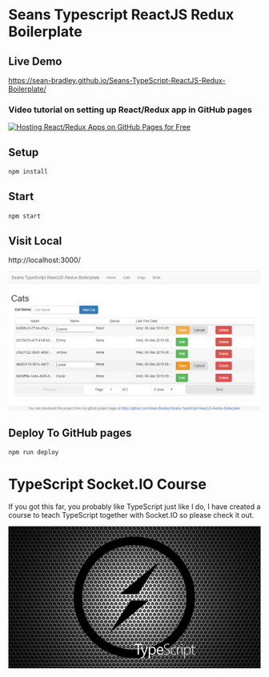 # Seans Typescript ReactJS Redux Boilerplate

## Live Demo

https://sean-bradley.github.io/Seans-TypeScript-ReactJS-Redux-Boilerplate/

### Video tutorial on setting up React/Redux app in GitHub pages
[![Hosting React/Redux Apps on GitHub Pages for Free](https://img.youtube.com/vi/2z-_JxrLq0Q/0.jpg)](https://youtu.be/2z-_JxrLq0Q)


## Setup

```bash
npm install
```
## Start

```bash
npm start
```

## Visit Local
http://localhost:3000/

![Example Screenshot](screenshot.png)

## Deploy To GitHub pages

```bash
npm run deploy
```


# TypeScript Socket.IO Course

If you got this far, you probably like TypeScript just like I do,
I have created a course to teach TypeScript together with Socket.IO so please check it out.

[![TypeScript SocketIO Introduction](tssock-course.png)](https://youtu.be/3uLSNctzkkw)

